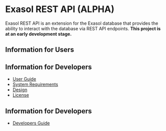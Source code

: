 # Exasol REST API (ALPHA)

Exasol REST API is an extension for the Exasol database that provides the ability to interact with the database via REST API endpoints.
**This project is at an early development stage.**


## Information for Users

## Information for Developers

- [User Guide](doc/user_guide/user-guide.md)
- [System Requirements](doc/system-requirements.md)
- [Design](doc/design.md)
- [License](LICENSE)

## Information for Developers

- [Developers Guide](doc/developer-guide.md)
